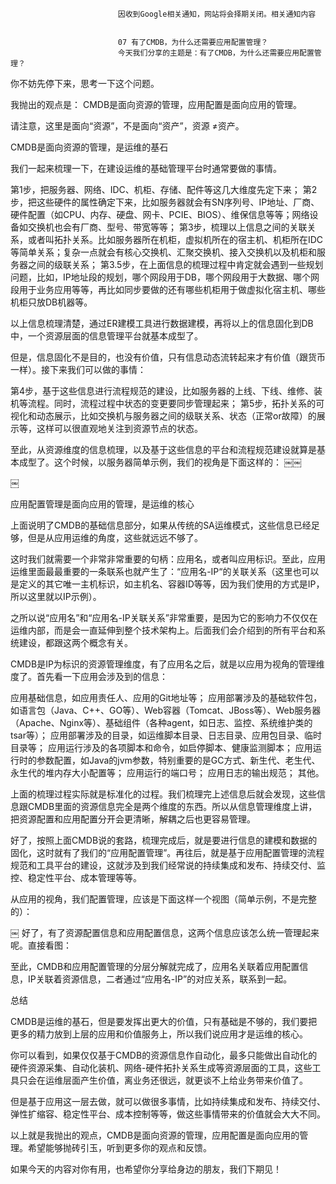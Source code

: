 
                            
                            因收到Google相关通知，网站将会择期关闭。相关通知内容
                            
                            
                            07 有了CMDB，为什么还需要应用配置管理？
                            今天我们分享的主题是：有了CMDB，为什么还需要应用配置管理？

你不妨先停下来，思考一下这个问题。

我抛出的观点是： CMDB是面向资源的管理，应用配置是面向应用的管理。

请注意，这里是面向“资源”，不是面向“资产”，资源 ≠资产。

CMDB是面向资源的管理，是运维的基石

我们一起来梳理一下，在建设运维的基础管理平台时通常要做的事情。


第1步，把服务器、网络、IDC、机柜、存储、配件等这几大维度先定下来；
第2步，把这些硬件的属性确定下来，比如服务器就会有SN序列号、IP地址、厂商、硬件配置（如CPU、内存、硬盘、网卡、PCIE、BIOS）、维保信息等等；网络设备如交换机也会有厂商、型号、带宽等等；
第3步，梳理以上信息之间的关联关系，或者叫拓扑关系。比如服务器所在机柜，虚拟机所在的宿主机、机柜所在IDC等简单关系；复杂一点就会有核心交换机、汇聚交换机、接入交换机以及机柜和服务器之间的级联关系；
第3.5步，在上面信息的梳理过程中肯定就会遇到一些规划问题，比如，IP地址段的规划，哪个网段用于DB，哪个网段用于大数据、哪个网段用于业务应用等等，再比如同步要做的还有哪些机柜用于做虚拟化宿主机、哪些机柜只放DB机器等。


以上信息梳理清楚，通过ER建模工具进行数据建模，再将以上的信息固化到DB中，一个资源层面的信息管理平台就基本成型了。

但是，信息固化不是目的，也没有价值，只有信息动态流转起来才有价值（跟货币一样）。接下来我们可以做的事情：


第4步，基于这些信息进行流程规范的建设，比如服务器的上线、下线、维修、装机等流程。同时，流程过程中状态的变更要同步管理起来；
第5步，拓扑关系的可视化和动态展示，比如交换机与服务器之间的级联关系、状态（正常or故障）的展示等，这样可以很直观地关注到资源节点的状态。


至此，从资源维度的信息梳理，以及基于这些信息的平台和流程规范建设就算是基本成型了。这个时候，以服务器简单示例，我们的视角是下面这样的：
￼￼


￼

应用配置管理是面向应用的管理，是运维的核心

上面说明了CMDB的基础信息部分，如果从传统的SA运维模式，这些信息已经足够，但是从应用运维的角度，这些就远远不够了。

这时我们就需要一个非常非常重要的句柄：应用名，或者叫应用标识。至此，应用运维里面最最重要的一条联系也就产生了：“应用名-IP“的关联关系（这里也可以是定义的其它唯一主机标识，如主机名、容器ID等等，因为我们使用的方式是IP，所以这里就以IP示例）。

之所以说“应用名”和“应用名-IP关联关系”非常重要，是因为它的影响力不仅仅在运维内部，而是会一直延伸到整个技术架构上。后面我们会介绍到的所有平台和系统建设，都跟这两个概念有关。

CMDB是IP为标识的资源管理维度，有了应用名之后，就是以应用为视角的管理维度了。首先看一下应用会涉及到的信息：


应用基础信息，如应用责任人、应用的Git地址等；
应用部署涉及的基础软件包，如语言包（Java、C++、GO等）、Web容器（Tomcat、JBoss等）、Web服务器（Apache、Nginx等）、基础组件（各种agent，如日志、监控、系统维护类的tsar等）；
应用部署涉及的目录，如运维脚本目录、日志目录、应用包目录、临时目录等；
应用运行涉及的各项脚本和命令，如启停脚本、健康监测脚本；
应用运行时的参数配置，如Java的jvm参数，特别重要的是GC方式、新生代、老生代、永生代的堆内存大小配置等；
应用运行的端口号；
应用日志的输出规范；
其他。


上面的梳理过程实际就是标准化的过程。我们梳理完上述信息后就会发现，这些信息跟CMDB里面的资源信息完全是两个维度的东西。所以从信息管理维度上讲，把资源配置和应用配置分开会更清晰，解耦之后也更容易管理。

好了，按照上面CMDB说的套路，梳理完成后，就是要进行信息的建模和数据的固化，这时就有了我们的“应用配置管理”。再往后，就是基于应用配置管理的流程规范和工具平台的建设，这就涉及到我们经常说的持续集成和发布、持续交付、监控、稳定性平台、成本管理等等。

从应用的视角，我们配置管理，应该是下面这样一个视图（简单示例，不是完整的）：


￼
好了，有了资源配置信息和应用配置信息，这两个信息应该怎么统一管理起来呢。直接看图：



至此，CMDB和应用配置管理的分层分解就完成了，应用名关联着应用配置信息，IP关联着资源信息，二者通过“应用名-IP”的对应关系，联系到一起。

总结

CMDB是运维的基石，但是要发挥出更大的价值，只有基础是不够的，我们要把更多的精力放到上层的应用和价值服务上，所以我们说应用才是运维的核心。

你可以看到，如果仅仅基于CMDB的资源信息作自动化，最多只能做出自动化的硬件资源采集、自动化装机、网络-硬件拓扑关系生成等资源层面的工具，这些工具只会在运维层面产生价值，离业务还很远，就更谈不上给业务带来价值了。

但是基于应用这一层去做，就可以做很多事情，比如持续集成和发布、持续交付、弹性扩缩容、稳定性平台、成本控制等等，做这些事情带来的价值就会大大不同。

以上就是我抛出的观点，CMDB是面向资源的管理，应用配置是面向应用的管理。希望能够抛砖引玉，听到更多你的观点和反馈。

如果今天的内容对你有用，也希望你分享给身边的朋友，我们下期见！

                        
                        
                            